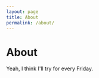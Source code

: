 ```yaml
---
layout: page
title: About
permalink: /about/
---
```


# About #

Yeah, I think I'll try for every Friday.
